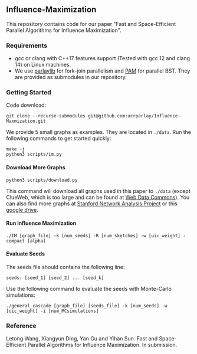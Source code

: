 ## Influence-Maximization

This repository contains code for our paper "Fast and Space-Efficient Parallel Algorithms for Influence Maximization".

### Requirements

- gcc or clang with C++17 features support (Tested with gcc 12 and clang 14) on Linux machines.
- We use <a href="https://github.com/cmuparlay/parlaylib">parlaylib</a> for fork-join parallelism and <a href="https://github.com/cmuparlay/PAM">PAM</a> for parallel BST. They are provided as submodules in our repository.

### Getting Started

Code download:
```
git clone --recurse-submodules git@github.com:ucrparlay/Influence-Maxmization.git
```

We provide 5 small graphs as examples. They are located in `./data`. Run the following commands to get started quickly:
```
make -j
python3 scripts/im.py
```

#### Download More Graphs

```
python3 scripts/download.py
```

This command will download all graphs used in this paper to `./data` (except ClueWeb, which is too large and can be found at <a href="http://webdatacommons.org/hyperlinkgraph/">Web Data Commons</a>). You can also find more graphs at <a href="http://snap.stanford.edu/">Stanford Network Analysis Project</a> or this <a href="https://drive.google.com/drive/folders/1ZuhfaLmdL-EyOiWYqZGD1rOy_oSFRWe4">google drive</a>.

#### Run Influence Maximization

```
./IM [graph_file] -k [num_seeds] -R [num_sketches] -w [uic_weight] -compact [alpha]
```

#### Evaluate Seeds

The seeds file should contains the following line:
```
seeds: [seed_1] [seed_2] ... [seed_k]
```

Use the following command to evaluate the seeds with Monte-Carlo simulations:

```
./general_cascade [graph_file] [seeds_file] -k [num_seeds] -w [uic_weight] -i [num_MCsimulations]
```

### Reference

Letong Wang, Xiangyun Ding, Yan Gu and Yihan Sun. Fast and Space-Efficient Parallel Algorithms for Influence Maximization. In submission.

